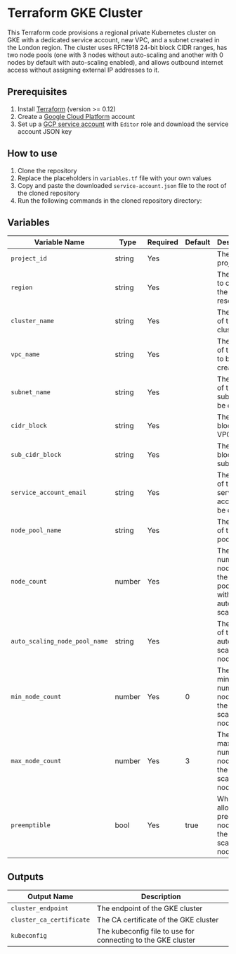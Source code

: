 # Terraform GKE Cluster

This Terraform code provisions a regional private Kubernetes cluster on GKE with a dedicated service account, new VPC, and a subnet created in the London region. The cluster uses RFC1918 24-bit block CIDR ranges, has two node pools (one with 3 nodes without auto-scaling and another with 0 nodes by default with auto-scaling enabled), and allows outbound internet access without assigning external IP addresses to it.

## Prerequisites
1. Install [Terraform](https://www.terraform.io/downloads.html) (version >= 0.12)
2. Create a [Google Cloud Platform](https://cloud.google.com/) account
3. Set up a [GCP service account](https://cloud.google.com/iam/docs/creating-managing-service-accounts) with `Editor` role and download the service account JSON key

## How to use
1. Clone the repository
2. Replace the placeholders in `variables.tf` file with your own values
3. Copy and paste the downloaded `service-account.json` file to the root of the cloned repository
4. Run the following commands in the cloned repository directory:



## Variables
| Variable Name | Type | Required | Default | Description |
| --- | --- | --- | --- | --- |
| `project_id` | string | Yes | | The GCP project ID |
| `region` | string | Yes | | The region to create the resources |
| `cluster_name` | string | Yes | | The name of the GKE cluster |
| `vpc_name` | string | Yes | | The name of the VPC to be created |
| `subnet_name` | string | Yes | | The name of the subnet to be created |
| `cidr_block` | string | Yes | | The CIDR block of the VPC |
| `sub_cidr_block` | string | Yes | | The CIDR block of the subnet |
| `service_account_email` | string | Yes | | The email of the service account to be created |
| `node_pool_name` | string | Yes | | The name of the node pool |
| `node_count` | number | Yes | | The number of nodes in the node pool without auto-scaling |
| `auto_scaling_node_pool_name` | string | Yes | | The name of the auto-scaling node pool |
| `min_node_count` | number | Yes | 0 | The minimum number of nodes in the auto-scaling node pool |
| `max_node_count` | number | Yes | 3 | The maximum number of nodes in the auto-scaling node pool |
| `preemptible` | bool | Yes | true | Whether to allow preemptible nodes in the auto-scaling node pool |

## Outputs
| Output Name | Description |
| --- | --- |
| `cluster_endpoint` | The endpoint of the GKE cluster |
| `cluster_ca_certificate` | The CA certificate of the GKE cluster |
| `kubeconfig` | The kubeconfig file to use for connecting to the GKE cluster |

